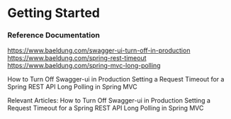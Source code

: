 # Getting Started

### Reference Documentation

https://www.baeldung.com/swagger-ui-turn-off-in-production
https://www.baeldung.com/spring-rest-timeout
https://www.baeldung.com/spring-mvc-long-polling

How to Turn Off Swagger-ui in Production
Setting a Request Timeout for a Spring REST API
Long Polling in Spring MVC

Relevant Articles:
How to Turn Off Swagger-ui in Production
Setting a Request Timeout for a Spring REST API
Long Polling in Spring MVC